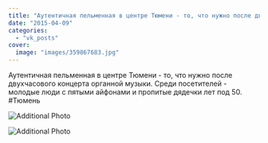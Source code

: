 ```yaml
---
title: "Аутентичная пельменная в центре Тюмени - то, что нужно после двухчасового концерта органной музыки...."
date: "2015-04-09"
categories: 
  - "vk_posts"
cover:
  image: "images/359867683.jpg"
---
```


Аутентичная пельменная в центре Тюмени - то, что нужно после двухчасового концерта органной музыки. Среди посетителей - молодые люди с пятыми айфонами и пропитые дядечки лет под 50. #Тюмень

![Additional Photo](https://vodpop.ru/wp-content/uploads/2023/07/359867684.jpg)

![Additional Photo](https://vodpop.ru/wp-content/uploads/2023/07/359867685.jpg)
